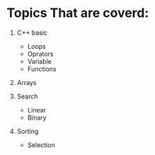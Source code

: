 # Topics That are coverd:

1. C++ basic

   - Loops
   - Oprators
   - Variable
   - Functions

2. Arrays

3. Search

   - Linear
   - Binary

4. Sorting
   - Selection
